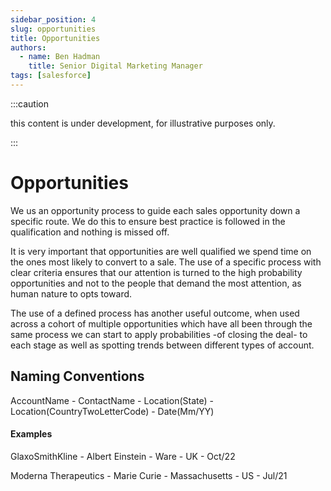 ```yaml
---
sidebar_position: 4
slug: opportunities
title: Opportunities
authors:
  - name: Ben Hadman
    title: Senior Digital Marketing Manager
tags: [salesforce]
---
```


:::caution

this content is under development, for illustrative purposes only.

:::

# Opportunities

We us an opportunity process to guide each sales opportunity down a specific route. We do this to ensure best practice is followed in the qualification and nothing is missed off.

It is very important that opportunities are well qualified we spend time on the ones most likely to convert to a sale. The use of a specific process with clear criteria ensures that our attention is turned to the high probability opportunities and not to the people that demand the most attention, as human nature to opts toward.

The use of a defined process has another useful outcome, when used across a cohort of multiple opportunities which have all been through the same process we can start to apply probabilities -of closing the deal- to each stage as well as spotting trends between different types of account.

## Naming Conventions

AccountName - ContactName - Location(State) - Location(CountryTwoLetterCode) - Date(Mm/YY)

#### Examples
GlaxoSmithKline - Albert Einstein - Ware - UK - Oct/22

Moderna Therapeutics - Marie Curie - Massachusetts - US - Jul/21

